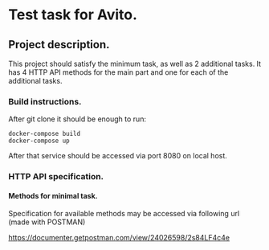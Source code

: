 # Test task for Avito.
## Project description.
This project should satisfy the minimum task, as well as 2 additional tasks.
It has 4 HTTP API methods for the main part and one for each of the additional tasks.
### Build instructions.
After git clone it should be enough to run:
```
docker-compose build
docker-compose up
```
After that service should be accessed via port 8080 on local host.

### HTTP API specification.
#### Methods for minimal task.
Specification for available methods may be accessed via following url (made with POSTMAN)

https://documenter.getpostman.com/view/24026598/2s84LF4c4e
